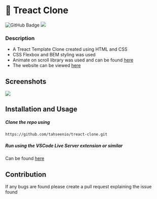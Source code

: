 # 🦸 Treact Clone

<img src="https://img.shields.io/github/deployments/tahseenio/treact-clone/github-pages" alt="GitHub Badge"> <img src="https://img.shields.io/github/repo-size/tahseenio/treact-clone">

### Description
- A Treact Template Clone created using HTML and CSS
- CSS Flexbox and BEM styling was used
- Animate on scroll library was used and can be found [here](https://michalsnik.github.io/aos/)
- The website can be viewed [here](https://tahseenio.github.io/treact-clone/)

## Screenshots

<img src="https://i.imgur.com/h2fImJJ.png">

## Installation and Usage

##### Clone the repo using

`https://github.com/tahseenio/treact-clone.git`

##### Run using the VSCode Live Server extension or similar

Can be found [here](https://marketplace.visualstudio.com/items?itemName=ritwickdey.LiveServer)

## Contribution

<p>If any bugs are found please create a pull request explaining the issue found</p>
